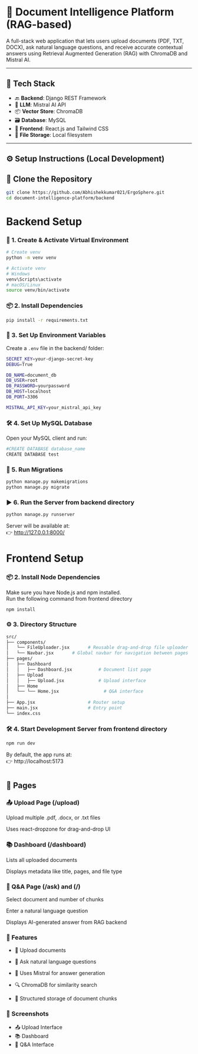 # 📄 Document Intelligence Platform (RAG-based)

A full-stack web application that lets users upload documents (PDF, TXT, DOCX), ask natural language questions, and receive accurate contextual answers using Retrieval Augmented Generation (RAG) with ChromaDB and Mistral AI.

---

## 🧰 Tech Stack

- 🔙 **Backend**: Django REST Framework
- 🧠 **LLM**: Mistral AI API
- 📦 **Vector Store**: ChromaDB
- 🗃️ **Database**: MySQL
- 🎨 **Frontend**: React.js and Tailwind CSS
- 📁 **File Storage**: Local filesystem

---

## ⚙️ Setup Instructions (Local Development)

## 📁 Clone the Repository

```bash
git clone https://github.com/Abhishekkumar021/ErgoSphere.git
cd document-intelligence-platform/backend
```
# Backend Setup

### 🐍 1. Create & Activate Virtual Environment

```bash
# Create venv
python -m venv venv

# Activate venv
# Windows
venv\Scripts\activate
# macOS/Linux
source venv/bin/activate
```
### 📦 2. Install Dependencies
```bash
pip install -r requirements.txt
```
### 🔐 3. Set Up Environment Variables

Create a `.env` file in the backend/ folder:
```bash
SECRET_KEY=your-django-secret-key
DEBUG=True

DB_NAME=document_db
DB_USER=root
DB_PASSWORD=yourpassword
DB_HOST=localhost
DB_PORT=3306

MISTRAL_API_KEY=your_mistral_api_key

```

### 🛠️ 4. Set Up MySQL Database
Open your MySQL client and run:
```bash
#CREATE DATABASE database_name
CREATE DATABASE test
```

### 📜 5. Run Migrations
```bash
python manage.py makemigrations
python manage.py migrate
```
### ▶️ 6. Run the Server from backend directory
```bash
python manage.py runserver
```
Server will be available at:  
👉 http://127.0.0.1:8000/


# Frontend Setup

### 📦 2. Install Node Dependencies
Make sure you have Node.js and npm installed.  
Run the following command from frontend directory
```bash
npm install
```

### ⚙️ 3. Directory Structure
```bash
src/
├── components/
│   └── FileUploader.jsx       # Reusable drag-and-drop file uploader
│   └── Navbar.jsx       # Global navbar for navigation between pages
├── pages/
│   ├── Dashboard
│   │   ├── Dashboard.jsx          # Document list page
│   ├── Upload
│   │   ├── Upload.jsx             # Upload interface
│   ├── Home
│   └── └── Home.jsx                 # Q&A interface
│ 
├── App.jsx                    # Router setup
├── main.jsx                   # Entry point
└── index.css    
```

### 🛠️ 4. Start Development Server from frontend directory
```bash
npm run dev
```

By default, the app runs at:  
👉 http://localhost:5173

#

## 🚀 Pages

### 📤 Upload Page (/upload)
Upload multiple .pdf, .docx, or .txt files

Uses react-dropzone for drag-and-drop UI

### 📚 Dashboard (/dashboard)
Lists all uploaded documents

Displays metadata like title, pages, and file type

### 💬 Q&A Page (/ask) and (/)
Select document and number of chunks

Enter a natural language question

Displays AI-generated answer from RAG backend



### 🚀 Features
-   📂 Upload documents

-   🤖 Ask natural language questions

-   🧠 Uses Mistral for answer generation

-   🔍 ChromaDB for similarity search

-   🧱 Structured storage of document chunks



### 📸 Screenshots
-   📤 Upload Interface
-   📚 Dashboard
-   💬 Q&A Interface
